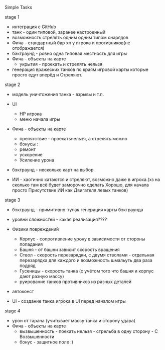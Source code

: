 ﻿Simple Tasks

stage 1
- интеграция с GitHub
- танк - один типовой, заранее настроенный
- возможность стрелять одним одним типом снарядов
- Фича - стандартный бар хп у игрока и противников(не отображается)
- бэкграунд - ровно одна типовая местность для игры
- Фича - объекты на карте
  - укрытия - проехать и стрелять нельзя
- генерация вражеских танков по краям игровой карты которые просто едут вперёд и Стреляют.

stage 2
- модель уничтожения танка - взрывы и т.п.
- UI
  - HP игрока
  - меню начала игры
- Фича - объекты на карте
  - препятствие - проехатьнельзя, а стрелять можно
   - бонусы :
    - ремонт
    - ускорение
    - Усиление урона
    
- бэкграунд - несколько карт на выбор
- ИИ - хаотично катаются и стреляют, возможно даже в игрока.(хз на сколько там всё будет заморочно сделать Хорошо, для начала просто Присутствие ИИ как Двигателя левых танков)

stage 3
- бэкграунд - примитивно-тупая генерация карты бэкграунда
- уровни сложностей - какая реализация????
- Физики повреждений
  - Корпус - сопротивление урону в зависимости от стороны попадания
  - Башня - от башни зависит скорость вращения
  - Ствол - скорость перезарядки, с двумя стволами - отдельная перезарядка для каждого и возможность шмальуть два раза подряд
  - Гусеницы - скорость танка (с учётом того что башня и корпус дают разную массу)
  - руирование танков противников из разных деталей

- автоконст
- UI - создание танка игрока в UI перед началом игры

stage 4
- урон от тарана (учитывает массу танка и сторону удара)
- Фича - объекты на карте 
  - вызвышенность - поехать нельзя - стрельба в одну сторону - С Возвышенности
  - бонус - защитное поле :)
